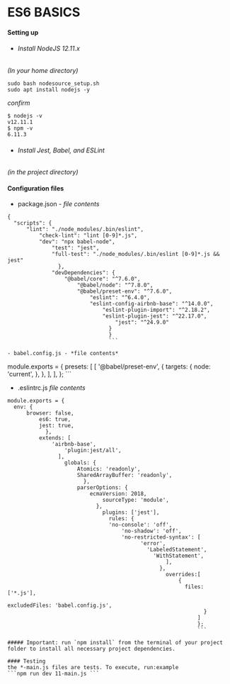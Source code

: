 # ES6 BASICS

#### Setting up
- ###### Install NodeJS 12.11.x
*(In your home directory)*
``` curl -sL https://deb.nodesource.com/setup_12.x -o nodesource_setup.sh
sudo bash nodesource_setup.sh
sudo apt install nodejs -y
```
*confirm*
```
$ nodejs -v
v12.11.1
$ npm -v
6.11.3
```

- ###### Install Jest, Babel, and ESLint
*(in the project directory)*

#### Configuration files
- package.json - *file contents*

```
{
  "scripts": {
      "lint": "./node_modules/.bin/eslint",
          "check-lint": "lint [0-9]*.js",
	      "dev": "npx babel-node",
	          "test": "jest",
		      "full-test": "./node_modules/.bin/eslint [0-9]*.js && jest"
		        },
			  "devDependencies": {
			      "@babel/core": "^7.6.0",
			          "@babel/node": "^7.8.0",
				      "@babel/preset-env": "^7.6.0",
				          "eslint": "^6.4.0",
					      "eslint-config-airbnb-base": "^14.0.0",
					          "eslint-plugin-import": "^2.18.2",
						      "eslint-plugin-jest": "^22.17.0",
						          "jest": "^24.9.0"
							    }
							    }
							    ```

- babel.config.js - *file contents*
```
module.exports = {
  presets: [
      [
            '@babel/preset-env',
	          {
		          targets: {
			            node: 'current',
				            },
					          },
						      ],
						        ],
							};
							```

- .eslintrc.js *file contents*
```
module.exports = {
  env: {
      browser: false,
          es6: true,
	      jest: true,
	        },
		  extends: [
		      'airbnb-base',
		          'plugin:jest/all',
			    ],
			      globals: {
			          Atomics: 'readonly',
				      SharedArrayBuffer: 'readonly',
				        },
					  parserOptions: {
					      ecmaVersion: 2018,
					          sourceType: 'module',
						    },
						      plugins: ['jest'],
						        rules: {
							    'no-console': 'off',
							        'no-shadow': 'off',
								    'no-restricted-syntax': [
								          'error',
									        'LabeledStatement',
										      'WithStatement',
										          ],
											    },
											      overrides:[
											          {
												        files: ['*.js'],
													      excludedFiles: 'babel.config.js',
													          }
														    ]
														    };
														    ```

##### Important: run `npm install` from the terminal of your project folder to install all necessary project dependencies.

#### Testing
the *-main.js files are tests. To execute, run:example
```npm run dev 11-main.js ``` 

